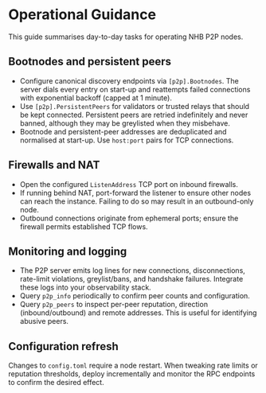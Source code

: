 # Operational Guidance

This guide summarises day-to-day tasks for operating NHB P2P nodes.

## Bootnodes and persistent peers

* Configure canonical discovery endpoints via `[p2p].Bootnodes`. The server dials
  every entry on start-up and reattempts failed connections with exponential
  backoff (capped at 1 minute).
* Use `[p2p].PersistentPeers` for validators or trusted relays that should be
  kept connected. Persistent peers are retried indefinitely and never banned,
  although they may be greylisted when they misbehave.
* Bootnode and persistent-peer addresses are deduplicated and normalised at
  start-up. Use `host:port` pairs for TCP connections.

## Firewalls and NAT

* Open the configured `ListenAddress` TCP port on inbound firewalls.
* If running behind NAT, port-forward the listener to ensure other nodes can
  reach the instance. Failing to do so may result in an outbound-only node.
* Outbound connections originate from ephemeral ports; ensure the firewall
  permits established TCP flows.

## Monitoring and logging

* The P2P server emits log lines for new connections, disconnections, rate-limit
  violations, greylist/bans, and handshake failures. Integrate these logs into
  your observability stack.
* Query `p2p_info` periodically to confirm peer counts and configuration.
* Query `p2p_peers` to inspect per-peer reputation, direction (inbound/outbound)
  and remote addresses. This is useful for identifying abusive peers.

## Configuration refresh

Changes to `config.toml` require a node restart. When tweaking rate limits or
reputation thresholds, deploy incrementally and monitor the RPC endpoints to
confirm the desired effect.
